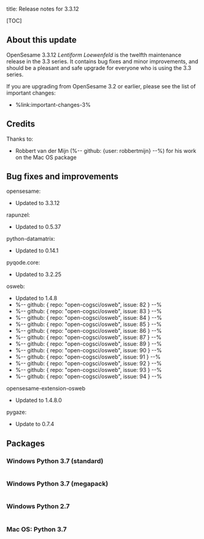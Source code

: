title: Release notes for 3.3.12


[TOC]


## About this update

OpenSesame 3.3.12 *Lentiform Loewenfeld* is the twelfth maintenance release in the 3.3 series. It contains bug fixes and minor improvements, and should be a pleasant and safe upgrade for everyone who is using the 3.3 series.

If you are upgrading from OpenSesame 3.2 or earlier, please see the list of important changes:

- %link:important-changes-3%


## Credits

Thanks to:

- Robbert van der Mijn (%-- github: {user: robbertmijn} --%) for his work on the Mac OS package


## Bug fixes and improvements

opensesame:

- Updated to 3.3.12


rapunzel:

- Updated to 0.5.37


python-datamatrix:

- Updated to 0.14.1


pyqode.core:

- Updated to 3.2.25


osweb:

- Updated to 1.4.8
- %-- github: { repo: "open-cogsci/osweb", issue: 82 } --% 
- %-- github: { repo: "open-cogsci/osweb", issue: 83 } --% 
- %-- github: { repo: "open-cogsci/osweb", issue: 84 } --% 
- %-- github: { repo: "open-cogsci/osweb", issue: 85 } --% 
- %-- github: { repo: "open-cogsci/osweb", issue: 86 } --% 
- %-- github: { repo: "open-cogsci/osweb", issue: 87 } --%
- %-- github: { repo: "open-cogsci/osweb", issue: 89 } --% 
- %-- github: { repo: "open-cogsci/osweb", issue: 90 } --% 
- %-- github: { repo: "open-cogsci/osweb", issue: 91 } --% 
- %-- github: { repo: "open-cogsci/osweb", issue: 92 } --% 
- %-- github: { repo: "open-cogsci/osweb", issue: 93 } --% 
- %-- github: { repo: "open-cogsci/osweb", issue: 94 } --% 


opensesame-extension-osweb

- Updated to 1.4.8.0


pygaze:

- Update to 0.7.4


## Packages

### Windows Python 3.7 (standard)

```
```


### Windows Python 3.7 (megapack)

```
```


### Windows Python 2.7

```
```


### Mac OS: Python 3.7

```
```
